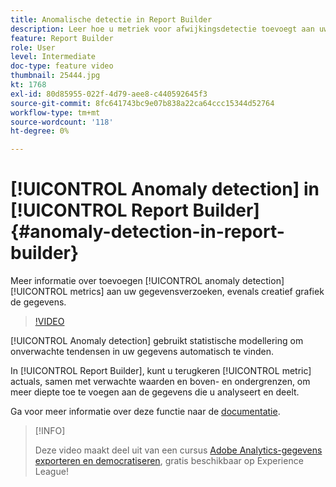 ```yaml
---
title: Anomalische detectie in Report Builder
description: Leer hoe u metriek voor afwijkingsdetectie toevoegt aan uw gegevensaanvragen en de gegevens creatief weergeeft.
feature: Report Builder
role: User
level: Intermediate
doc-type: feature video
thumbnail: 25444.jpg
kt: 1768
exl-id: 80d85955-022f-4d79-aee8-c440592645f3
source-git-commit: 8fc641743bc9e07b838a22ca64ccc15344d52764
workflow-type: tm+mt
source-wordcount: '118'
ht-degree: 0%

---
```


# [!UICONTROL Anomaly detection] in [!UICONTROL Report Builder] {#anomaly-detection-in-report-builder}

Meer informatie over toevoegen [!UICONTROL anomaly detection] [!UICONTROL metrics] aan uw gegevensverzoeken, evenals creatief grafiek de gegevens.

>[!VIDEO](https://video.tv.adobe.com/v/23543/?quality=12&learn=on)

[!UICONTROL Anomaly detection] gebruikt statistische modellering om onverwachte tendensen in uw gegevens automatisch te vinden.

In [!UICONTROL Report Builder], kunt u terugkeren [!UICONTROL metric] actuals, samen met verwachte waarden en boven- en ondergrenzen, om meer diepte toe te voegen aan de gegevens die u analyseert en deelt.

Ga voor meer informatie over deze functie naar de [documentatie](https://experienceleague.adobe.com/docs/analytics/analyze/analysis-workspace/virtual-analyst/anomaly-detection/statistics-anomaly-detection.html?lang=en).

>[!INFO]
>
> Deze video maakt deel uit van een cursus [Adobe Analytics-gegevens exporteren en democratiseren](https://experienceleague.adobe.com/?recommended=Analytics-A-1-2022.1.democratizing), gratis beschikbaar op Experience League!